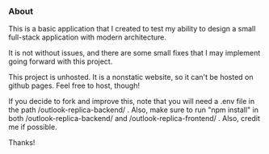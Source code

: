### About

This is a basic application that I created to test my ability to design a small full-stack application with modern architecture.

It is not without issues, and there are some small fixes that I may implement going forward with this project.

This project is unhosted. It is a nonstatic website, so it can't be hosted on github pages. Feel free to host, though!

If you decide to fork and improve this, note that you will need a .env file in the path /outlook-replica-backend/ . Also, make sure to run "npm install" in both /outlook-replica-backend/ and /outlook-replica-frontend/ . Also, credit me if possible.

Thanks!